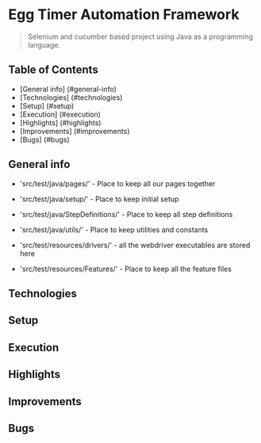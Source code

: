 # Egg Timer Automation Framework
> Selenium and cucumber based project using Java as a programming language.

## Table of Contents
* [General info] (#general-info)
* [Technologies] (#technologies)
* [Setup] (#setup)
* [Execution] (#execution)
* [Highlights] (#highlights)
* [Improvements] (#improvements)
* [Bugs] (#bugs)

## General info
- 'src/test/java/pages/' - Place to keep all our pages together
- 'src/test/java/setup/' - Place to keep initial setup
- 'src/test/java/StepDefinitions/' - Place to keep all step definitions
- 'src/test/java/utils/' - Place to keep utilities and constants

- 'src/test/resources/drivers/' - all the webdriver executables are stored here
- 'src/test/resources/Features/' - Place to keep all the feature files

## Technologies

## Setup

## Execution

## Highlights

## Improvements

## Bugs



